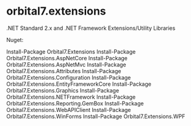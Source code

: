 # orbital7.extensions
.NET Standard 2.x and .NET Framework Extensions/Utility Libraries

Nuget:

Install-Package Orbital7.Extensions
Install-Package Orbital7.Extensions.AspNetCore
Install-Package Orbital7.Extensions.AspNetMvc
Install-Package Orbital7.Extensions.Attributes
Install-Package Orbital7.Extensions.Configuration
Install-Package Orbital7.Extensions.EntityFrameworkCore
Install-Package Orbital7.Extensions.Graphics
Install-Package Orbital7.Extensions.NETFramework
Install-Package Orbital7.Extensions.Reporting.GemBox
Install-Package Orbital7.Extensions.WebAPIClient
Install-Package Orbital7.Extensions.WinForms
Install-Package Orbital7.Extensions.WPF
